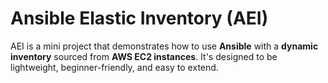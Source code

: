 # Ansible Elastic Inventory (AEI)

AEI is a mini project that demonstrates how to use **Ansible** with a **dynamic inventory** sourced from **AWS EC2 instances**. It's designed to be lightweight, beginner-friendly, and easy to extend.
